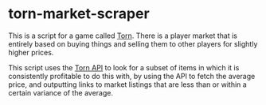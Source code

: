 # torn-market-scraper

This is a script for a game called [Torn](torn.com). There is a player market that is entirely based on buying things and selling them to other players for slightly higher prices. 

This script uses the [Torn API](https://www.torn.com/api.html) to look for a subset of items in which it is consistently profitable to do this with, by using the API to fetch the average price, and outputting links to market listings that are less than or within a certain variance of the average.
